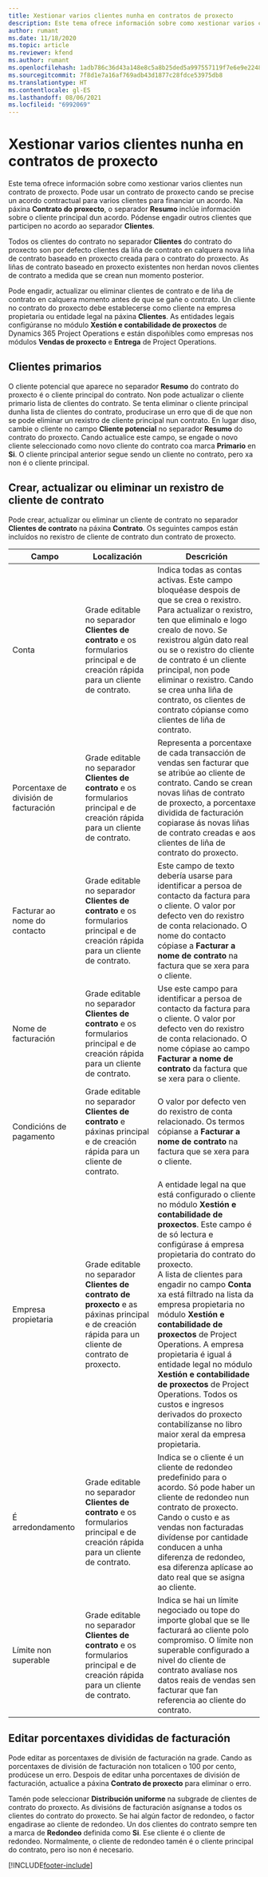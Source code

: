 ```yaml
---
title: Xestionar varios clientes nunha en contratos de proxecto
description: Este tema ofrece información sobre como xestionar varios clientes nun contrato de proxecto.
author: rumant
ms.date: 11/18/2020
ms.topic: article
ms.reviewer: kfend
ms.author: rumant
ms.openlocfilehash: 1adb786c36d43a148e8c5a8b25ded5a997557119f7e6e9e2248935ad4ed211d5
ms.sourcegitcommit: 7f8d1e7a16af769adb43d1877c28fdce53975db8
ms.translationtype: HT
ms.contentlocale: gl-ES
ms.lasthandoff: 08/06/2021
ms.locfileid: "6992069"
---
```

# <a name="manage-multiple-customers-on-project-contracts"></a>Xestionar varios clientes nunha en contratos de proxecto

Este tema ofrece información sobre como xestionar varios clientes nun contrato de proxecto. Pode usar un contrato de proxecto cando se precise un acordo contractual para varios clientes para financiar un acordo. Na páxina **Contrato do proxecto**, o separador **Resumo** inclúe información sobre o cliente principal dun acordo. Pódense engadir outros clientes que participen no acordo ao separador **Clientes**.

Todos os clientes do contrato no separador **Clientes** do contrato do proxecto son por defecto clientes da liña de contrato en calquera nova liña de contrato baseado en proxecto creada para o contrato do proxecto. As liñas de contrato baseado en proxecto existentes non herdan novos clientes de contrato a medida que se crean nun momento posterior.

Pode engadir, actualizar ou eliminar clientes de contrato e de liña de contrato en calquera momento antes de que se gañe o contrato. Un cliente no contrato do proxecto debe establecerse como cliente na empresa propietaria ou entidade legal na páxina **Clientes**. As entidades legais configúranse no módulo **Xestión e contabilidade de proxectos** de Dynamics 365 Project Operations e están dispoñibles como empresas nos módulos **Vendas de proxecto** e **Entrega** de Project Operations.

## <a name="primary-customers"></a>Clientes primarios

O cliente potencial que aparece no separador **Resumo** do contrato do proxecto é o cliente principal do contrato. Non pode actualizar o cliente primario lista de clientes do contrato. Se tenta eliminar o cliente principal dunha lista de clientes do contrato, producirase un erro que di de que non se pode eliminar un rexistro de cliente principal nun contrato. En lugar diso, cambie o cliente no campo **Cliente potencial** no separador **Resumo** do contrato do proxecto. Cando actualice este campo, se engade o novo cliente seleccionado como novo cliente do contrato coa marca **Primario** en **Si**. O cliente principal anterior segue sendo un cliente no contrato, pero xa non é o cliente principal.

## <a name="create-update-or-delete-a-contract-customer-record"></a>Crear, actualizar ou eliminar un rexistro de cliente de contrato

Pode crear, actualizar ou eliminar un cliente de contrato no separador **Clientes de contrato** na páxina **Contrato**. Os seguintes campos están incluídos no rexistro de cliente de contrato dun contrato de proxecto.

| **Campo** | **Localización** | **Descrición** | 
| --- | --- | --- | 
| Conta | Grade editable no separador **Clientes de contrato** e os formularios principal e de creación rápida para un cliente de contrato. | Indica todas as contas activas. Este campo bloquéase despois de que se crea o rexistro. Para actualizar o rexistro, ten que eliminalo e logo crealo de novo. Se rexistrou algún dato real ou se o rexistro do cliente de contrato é un cliente principal, non pode eliminar o rexistro. Cando se crea unha liña de contrato, os clientes de contrato cópianse como clientes de liña de contrato. |
| Porcentaxe de división de facturación | Grade editable no separador **Clientes de contrato** e os formularios principal e de creación rápida para un cliente de contrato. | Representa a porcentaxe de cada transacción de vendas sen facturar que se atribúe ao cliente de contrato. Cando se crean novas liñas de contrato de proxecto, a porcentaxe dividida de facturación copiarase ás novas liñas de contrato creadas e aos clientes de liña de contrato do proxecto. |
| Facturar ao nome do contacto | Grade editable no separador **Clientes de contrato** e os formularios principal e de creación rápida para un cliente de contrato. | Este campo de texto debería usarse para identificar a persoa de contacto da factura para o cliente. O valor por defecto ven do rexistro de conta relacionado. O nome do contacto cópiase a **Facturar a nome de contrato** na factura que se xera para o cliente. |
| Nome de facturación | Grade editable no separador **Clientes de contrato** e os formularios principal e de creación rápida para un cliente de contrato. | Use este campo para identificar a persoa de contacto da factura para o cliente. O valor por defecto ven do rexistro de conta relacionado. O nome cópiase ao campo **Facturar a nome de contrato** da factura que se xera para o cliente. |
| Condicións de pagamento | Grade editable no separador **Clientes de contrato** e páxinas principal e de creación rápida para un cliente de contrato. | O valor por defecto ven do rexistro de conta relacionado. Os termos cópianse a **Facturar a nome de contrato** na factura que se xera para o cliente. |
| Empresa propietaria | Grade editable no separador **Clientes de contrato de proxecto** e as páxinas principal e de creación rápida para un cliente de contrato de proxecto. | A entidade legal na que está configurado o cliente no módulo **Xestión e contabilidade de proxectos**. Este campo é de só lectura e configúrase á empresa propietaria do contrato do proxecto.</br>A lista de clientes para engadir no campo **Conta** xa está filtrado na lista da empresa propietaria no módulo **Xestión e contabilidade de proxectos** de Project Operations. A empresa propietaria é igual á entidade legal no módulo **Xestión e contabilidade de proxectos** de Project Operations. Todos os custos e ingresos derivados do proxecto contabilízanse no libro maior xeral da empresa propietaria. |
| É arredondamento | Grade editable no separador **Clientes de contrato** e os formularios principal e de creación rápida para un cliente de contrato. | Indica se o cliente é un cliente de redondeo predefinido para o acordo. Só pode haber un cliente de redondeo nun contrato de proxecto. Cando o custo e as vendas non facturadas divídense por cantidade conducen a unha diferenza de redondeo, esa diferenza aplícase ao dato real que se asigna ao cliente. |
| Límite non superable | Grade editable no separador **Clientes de contrato** e os formularios principal e de creación rápida para un cliente de contrato. | Indica se hai un límite negociado ou tope do importe global que se lle facturará ao cliente polo compromiso. O límite non superable configurado a nivel do cliente de contrato avalíase nos datos reais de vendas sen facturar que fan referencia ao cliente do contrato. |

## <a name="edit-billing-split-percentages"></a>Editar porcentaxes divididas de facturación

Pode editar as porcentaxes de división de facturación na grade. Cando as porcentaxes de división de facturación non totalicen o 100 por cento, prodúcese un erro. Despois de editar unha porcentaxes de división de facturación, actualice a páxina **Contrato de proxecto** para eliminar o erro.

Tamén pode seleccionar **Distribución uniforme** na subgrade de clientes de contrato do proxecto. As divisións de facturación asígnanse a todos os clientes do contrato do proxecto. Se hai algún factor de redondeo, o factor engadirase ao cliente de redondeo. Un dos clientes do contrato sempre ten a marca de **Redondeo** definida como **Si**. Ese cliente é o cliente de redondeo. Normalmente, o cliente de redondeo tamén é o cliente principal do contrato, pero iso non é necesario.


[!INCLUDE[footer-include](../includes/footer-banner.md)]